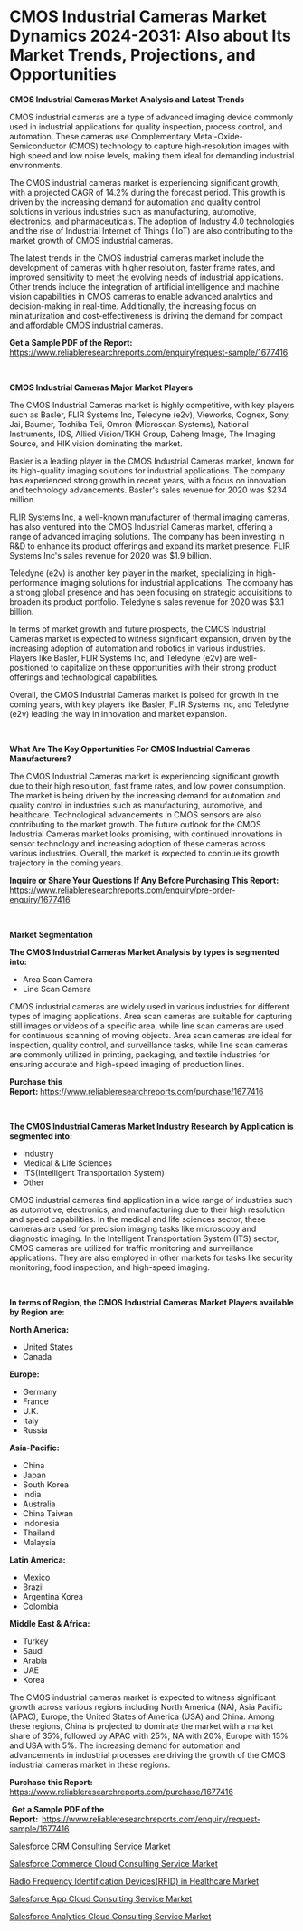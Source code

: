 <p><h1>CMOS Industrial Cameras Market Dynamics 2024-2031: Also about Its Market Trends, Projections, and Opportunities</h1></p><p><strong>CMOS Industrial Cameras Market Analysis and Latest Trends</strong></p>
<p><p>CMOS industrial cameras are a type of advanced imaging device commonly used in industrial applications for quality inspection, process control, and automation. These cameras use Complementary Metal-Oxide-Semiconductor (CMOS) technology to capture high-resolution images with high speed and low noise levels, making them ideal for demanding industrial environments.</p><p>The CMOS industrial cameras market is experiencing significant growth, with a projected CAGR of 14.2% during the forecast period. This growth is driven by the increasing demand for automation and quality control solutions in various industries such as manufacturing, automotive, electronics, and pharmaceuticals. The adoption of Industry 4.0 technologies and the rise of Industrial Internet of Things (IIoT) are also contributing to the market growth of CMOS industrial cameras.</p><p>The latest trends in the CMOS industrial cameras market include the development of cameras with higher resolution, faster frame rates, and improved sensitivity to meet the evolving needs of industrial applications. Other trends include the integration of artificial intelligence and machine vision capabilities in CMOS cameras to enable advanced analytics and decision-making in real-time. Additionally, the increasing focus on miniaturization and cost-effectiveness is driving the demand for compact and affordable CMOS industrial cameras.</p></p>
<p><strong>Get a Sample PDF of the Report:&nbsp;</strong> <a href="https://www.reliableresearchreports.com/enquiry/request-sample/1677416">https://www.reliableresearchreports.com/enquiry/request-sample/1677416</a></p>
<p>&nbsp;</p>
<p><strong>CMOS Industrial Cameras Major Market Players</strong></p>
<p><p>The CMOS Industrial Cameras market is highly competitive, with key players such as Basler, FLIR Systems Inc, Teledyne (e2v), Vieworks, Cognex, Sony, Jai, Baumer, Toshiba Teli, Omron (Microscan Systems), National Instruments, IDS, Allied Vision/TKH Group, Daheng Image, The Imaging Source, and HIK vision dominating the market.</p><p>Basler is a leading player in the CMOS Industrial Cameras market, known for its high-quality imaging solutions for industrial applications. The company has experienced strong growth in recent years, with a focus on innovation and technology advancements. Basler's sales revenue for 2020 was $234 million.</p><p>FLIR Systems Inc, a well-known manufacturer of thermal imaging cameras, has also ventured into the CMOS Industrial Cameras market, offering a range of advanced imaging solutions. The company has been investing in R&D to enhance its product offerings and expand its market presence. FLIR Systems Inc's sales revenue for 2020 was $1.9 billion.</p><p>Teledyne (e2v) is another key player in the market, specializing in high-performance imaging solutions for industrial applications. The company has a strong global presence and has been focusing on strategic acquisitions to broaden its product portfolio. Teledyne's sales revenue for 2020 was $3.1 billion.</p><p>In terms of market growth and future prospects, the CMOS Industrial Cameras market is expected to witness significant expansion, driven by the increasing adoption of automation and robotics in various industries. Players like Basler, FLIR Systems Inc, and Teledyne (e2v) are well-positioned to capitalize on these opportunities with their strong product offerings and technological capabilities.</p><p>Overall, the CMOS Industrial Cameras market is poised for growth in the coming years, with key players like Basler, FLIR Systems Inc, and Teledyne (e2v) leading the way in innovation and market expansion.</p></p>
<p>&nbsp;</p>
<p><strong>What Are The Key Opportunities For CMOS Industrial Cameras Manufacturers?</strong></p>
<p><p>The CMOS Industrial Cameras market is experiencing significant growth due to their high resolution, fast frame rates, and low power consumption. The market is being driven by the increasing demand for automation and quality control in industries such as manufacturing, automotive, and healthcare. Technological advancements in CMOS sensors are also contributing to the market growth. The future outlook for the CMOS Industrial Cameras market looks promising, with continued innovations in sensor technology and increasing adoption of these cameras across various industries. Overall, the market is expected to continue its growth trajectory in the coming years.</p></p>
<p><strong>Inquire or Share Your Questions If Any Before Purchasing This Report:</strong> <a href="https://www.reliableresearchreports.com/enquiry/pre-order-enquiry/1677416">https://www.reliableresearchreports.com/enquiry/pre-order-enquiry/1677416</a></p>
<p>&nbsp;</p>
<p><strong>Market Segmentation</strong></p>
<p><strong>The CMOS Industrial Cameras Market Analysis by types is segmented into:</strong></p>
<p><ul><li>Area Scan Camera</li><li>Line Scan Camera</li></ul></p>
<p><p>CMOS industrial cameras are widely used in various industries for different types of imaging applications. Area scan cameras are suitable for capturing still images or videos of a specific area, while line scan cameras are used for continuous scanning of moving objects. Area scan cameras are ideal for inspection, quality control, and surveillance tasks, while line scan cameras are commonly utilized in printing, packaging, and textile industries for ensuring accurate and high-speed imaging of production lines.</p></p>
<p><strong>Purchase this Report:&nbsp;</strong><a href="https://www.reliableresearchreports.com/purchase/1677416">https://www.reliableresearchreports.com/purchase/1677416</a></p>
<p>&nbsp;</p>
<p><strong>The CMOS Industrial Cameras Market Industry Research by Application is segmented into:</strong></p>
<p><ul><li>Industry</li><li>Medical & Life Sciences</li><li>ITS(Intelligent Transportation System)</li><li>Other</li></ul></p>
<p><p>CMOS industrial cameras find application in a wide range of industries such as automotive, electronics, and manufacturing due to their high resolution and speed capabilities. In the medical and life sciences sector, these cameras are used for precision imaging tasks like microscopy and diagnostic imaging. In the Intelligent Transportation System (ITS) sector, CMOS cameras are utilized for traffic monitoring and surveillance applications. They are also employed in other markets for tasks like security monitoring, food inspection, and high-speed imaging.</p></p>
<p>&nbsp;</p>
<p><strong>In terms of Region, the CMOS Industrial Cameras Market Players available by Region are:</strong></p>
<p>
    <p> <strong> North America: </strong>
        <ul>
            <li>United States</li>
            <li>Canada</li>
        </ul>
        </p> 
    <p> <strong> Europe: </strong>
        <ul>
            <li>Germany</li>
            <li>France</li>
            <li>U.K.</li>
            <li>Italy</li>
            <li>Russia</li>
        </ul>
        </p> 
    <p> <strong> Asia-Pacific: </strong>
        <ul>
            <li>China</li>
            <li>Japan</li>
            <li>South Korea</li>
            <li>India</li>
            <li>Australia</li>
            <li>China Taiwan</li>
            <li>Indonesia</li>
            <li>Thailand</li>
            <li>Malaysia</li>
        </ul>
        </p> 
    <p> <strong> Latin America: </strong>
        <ul>
            <li>Mexico</li>
            <li>Brazil</li>
            <li>Argentina Korea</li>
            <li>Colombia</li>
        </ul>
        </p> 
    <p> <strong> Middle East & Africa: </strong>
        <ul>
            <li>Turkey</li>
            <li>Saudi</li>
            <li>Arabia</li>
            <li>UAE</li>
            <li>Korea</li>
        </ul>
    </p>
    </p>
<p><p>The CMOS industrial cameras market is expected to witness significant growth across various regions including North America (NA), Asia Pacific (APAC), Europe, the United States of America (USA) and China. Among these regions, China is projected to dominate the market with a market share of 35%, followed by APAC with 25%, NA with 20%, Europe with 15% and USA with 5%. The increasing demand for automation and advancements in industrial processes are driving the growth of the CMOS industrial cameras market in these regions.</p></p>
<p><strong>Purchase this Report: </strong><a href="https://www.reliableresearchreports.com/purchase/1677416">https://www.reliableresearchreports.com/purchase/1677416</a></p>
<p>&nbsp;<strong>Get a Sample PDF of the Report:&nbsp;&nbsp;</strong><a href="https://www.reliableresearchreports.com/enquiry/request-sample/1677416">https://www.reliableresearchreports.com/enquiry/request-sample/1677416</a></p>
<p><strong></strong></p>
<p><p><a href="https://medium.com/@londonhilll/salesforce-crm-consulting-service-market-size-reveals-the-best-marketing-channels-in-global-5c631331bee0">Salesforce CRM Consulting Service Market</a></p><p><a href="https://medium.com/@londonhilll/salesforce-commerce-cloud-consulting-service-market-size-cagr-trends-2024-2030-f44a5366d7c1">Salesforce Commerce Cloud Consulting Service Market</a></p><p><a href="https://github.com/mahnoor2003/Market-Research-Report-List-3/blob/main/radio-frequency-identification-devicesrfid-in-healthcare-market.md">Radio Frequency Identification Devices(RFID) in Healthcare Market</a></p><p><a href="https://medium.com/@londonhilll/salesforce-app-cloud-consulting-service-market-size-and-market-trends-complete-industry-overview-dec06d86cbd5">Salesforce App Cloud Consulting Service Market</a></p><p><a href="https://medium.com/@londonhilll/salesforce-analytics-cloud-consulting-service-market-report-reveals-the-latest-trends-and-growth-58a93d18b311">Salesforce Analytics Cloud Consulting Service Market</a></p></p>